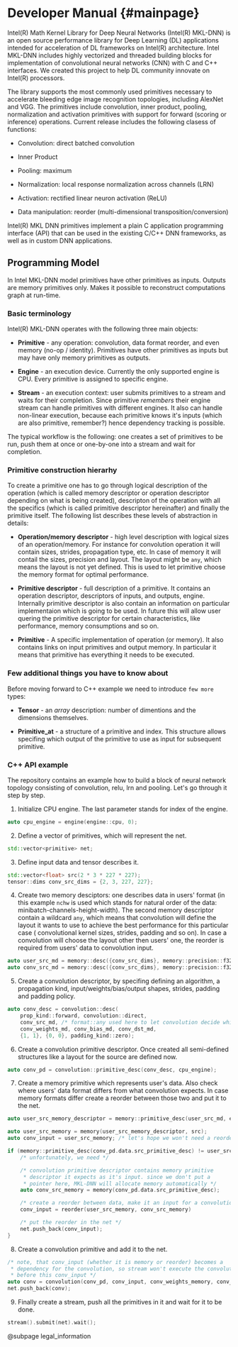 # Developer Manual {#mainpage}

Intel(R) Math Kernel Library for Deep Neural Networks (Intel(R) MKL-DNN) is an
open source performance library for Deep Learning (DL) applications intended
for acceleration of DL frameworks on Intel(R) architecture. Intel MKL-DNN
includes highly vectorized and threaded building blocks for implementation of
convolutional neural networks (CNN) with C and C++ interfaces. We created this
project to help DL community innovate on Intel(R) processors.

The library supports the most commonly used primitives necessary to accelerate
bleeding edge image recognition topologies, including AlexNet and VGG. The
primitives include convolution, inner product, pooling, normalization and
activation primitives with support for forward (scoring or inference)
    operations. Current release includes the following clasess of functions:

* Convolution: direct batched convolution

* Inner Product

* Pooling: maximum

* Normalization: local response normalization across channels (LRN)

* Activation: rectified linear neuron activation (ReLU)

* Data manipulation: reorder (multi-dimensional transposition/conversion)

Intel(R) MKL DNN primitives implement a plain C application programming
interface (API) that can be used in the existing C/C++ DNN frameworks, as well
as in custom DNN applications.

## Programming Model

In Intel MKL-DNN model primitives have other primitives as inputs. Outputs are
memory primitives only. Makes it possible to reconstruct computations graph at
run-time.

### Basic terminology

Intel(R) MKL-DNN operates with the following three main objects:

* **Primitive** - any operation: convolution, data format reorder, and even
    memory (no-op / identity).  Primitives have other primitives as inputs but
    may have only memory primitives as outputs.

* **Engine** - an execution device. Currently the only supported engine is CPU.
    Every primitive is assigned to specific engine.

* **Stream** - an execution context: user submits primitives to a stream and
    waits for their completion.  Since primitive _remembers_ their engine
    stream can handle primitives with different engines. It also can handle
    non-linear execution, because each primitive knows it's inputs (which are
    also primitive, remember?) hence dependency tracking is possible.

The typical workflow is the following: one creates a set of primitives to be
run, push them at once or one-by-one into a stream and wait for completion.

### Primitive construction hierarhy

To create a primitive one has to go through logical description of the
operation (which is called memory descriptor or operation descriptor depending
on what is being created), descripton of the operation with all the specifics
(which is called primitive descriptor hereinafter) and finally the primitive
itself. The following list describes these levels of abstraction in details:

* **Operation/memory descriptor** - high level description with logical sizes
    of an operation/memory. For instance for convolution operation it will
    contain sizes, strides, propagation type, etc. In case of memory it will
    contail the sizes, precision and layout. The layout might be `any`, which
    means the layout is not yet defined. This is used to let primitive choose
    the memory format for optimal performance.

* **Primitive descriptor** - full description of a primitive. It contains an
    operation descriptor, descriptors of inputs, and outputs, engine.
    Internally primitive descriptor is also contain an information on
    particular implementaion which is going to be used. In future this will
    allow user quering the primitive descriptor for certain characteristics,
    like performance, memory consumptions and so on.

* **Primitive** - A specific implementation of operation (or memory). It also
    contains links on input primitives and output memory. In particular it
    means that primitive has everything it needs to be executed.

### Few additional things you have to know about

Before moving forward to C++ example we need to introduce `few more` types:

* **Tensor** - an _array_ description: number of dimentions and the dimensions
    themselves.

* **Primitive_at** - a structure of a primitive and index. This structure
    allows specifing which output of the primitive to use as input for
    subsequent primitive.

### C++ API example

The repository contains an example how to build a block of neural network
topology consisting of convolution, relu, lrn and pooling. Let's go through it
step by step.


1. Initialize CPU engine. The last parameter stands for index of the engine.
```cpp
auto cpu_engine = engine(engine::cpu, 0);
```

2. Define a vector of primitives, which will represent the net.
```cpp
std::vector<primitive> net;
```

3. Define input data and tensor describes it.
```cpp
std::vector<float> src(2 * 3 * 227 * 227);
tensor::dims conv_src_dims = {2, 3, 227, 227};
```

4. Create two memory desciptors: one describes data in users' format (in this
    example `nchw` is used which stands for natural order of the data:
    minibatch-channels-height-width). The second memory descriptor contain a
    wildcard `any`, which means that convolution will define the layout it wants
    to use to achieve the best performance for this particular case (
    convolutional kernel sizes, strides, padding and so on). In case a
    convolution will choose the layout other then users' one, the reorder is
    required from users' data to convolution input.
```cpp
auto user_src_md = memory::desc({conv_src_dims}, memory::precision::f32, memory::format::nchw);
auto conv_src_md = memory::desc({conv_src_dims}, memory::precision::f32, memory::format::any);
```

5. Create a convolution descriptor, by specifing defining an algorithm, a
    propagation kind, input/weights/bias/output shapes, strides, padding and
    padding policy.
```cpp
auto conv_desc = convolution::desc(
    prop_kind::forward, convolution::direct,
    conv_src_md, /* format::any used here to let convolution decide which layout to use */
    conv_weights_md, conv_bias_md, conv_dst_md,
    {1, 1}, {0, 0}, padding_kind::zero);
```

6. Create a convolution primitive descriptor. Once created all semi-defined
    structures like a layout for the source are defined now.
```cpp
auto conv_pd = convolution::primitive_desc(conv_desc, cpu_engine);
```

7. Create a memory primitive which represents user's data. Also check where
    users' data format differs from what convolution expects. In case memory
    formats differ create a reorder between those two and put it to the net.
```cpp
auto user_src_memory_descriptor = memory::primitive_desc(user_src_md, engine);

auto user_src_memory = memory(user_src_memory_descriptor, src);
auto conv_input = user_src_memory; /* let's hope we won't need a reorder here */

if (memory::primitive_desc(conv_pd.data.src_primitive_desc) != user_src_memory_descriptor) {
    /* unfortunately, we need */

    /* convolution primitive descriptor contains memory primitive
     * descriptor it expects as it's input. since we don't put a
     * pointer here, MKL-DNN will allocate memory automatically */
    auto conv_src_memory = memory(conv_pd.data.src_primitive_desc);

    /* create a reorder between data, make it an input for a convolution */
    conv_input = reorder(user_src_memory, conv_src_memory)

    /* put the reorder in the net */
    net.push_back(conv_input);
}
```

8. Create a convolution primitive and add it to the net.
```cpp
/* note, that conv_input (whether it is memory or reorder) becomes a
 * dependency for the convolution, so stream won't execute the convolution
 * before this conv_input */
auto conv = convolution(conv_pd, conv_input, conv_weights_memory, conv_user_bias_memory, conv_dst_memory);
net.push_back(conv);
```

9. Finally create a stream, push all the primitives in it and wait for it to
    be done.
```cpp
stream().submit(net).wait();
```

@subpage legal_information

